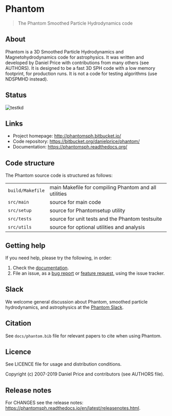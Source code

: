 Phantom
=======

> The Phantom Smoothed Particle Hydrodynamics code

About
-----

Phantom is a 3D Smoothed Particle Hydrodynamics and Magnetohydrodynamics code for astrophysics. It was written and developed by Daniel Price with contributions from many others (see AUTHORS). It is designed to be a fast 3D SPH code with a low memory footprint, for production runs. It is not a code for testing algorithms (use NDSPMHD instead).

Status
------
![testkd](https://github.com/danieljprice/phantom/workflows/testkd/badge.svg)

Links
-----

- Project homepage: http://phantomsph.bitbucket.io/
- Code repository: https://bitbucket.org/danielprice/phantom/
- Documentation: https://phantomsph.readthedocs.org/

Code structure
--------------

The Phantom source code is structured as follows:

|                  |                                                       |
| ---------------- | ----------------------------------------------------- |
| `build/Makefile` | main Makefile for compiling Phantom and all utilities |
| `src/main`       | source for main code                                  |
| `src/setup`      | source for Phantomsetup utility                       |
| `src/tests`      | source for unit tests and the Phantom testsuite       |
| `src/utils`      | source for optional utilities and analysis            |

Getting help
------------

If you need help, please try the following, in order:

1. Check the [documentation](https://phantomsph.readthedocs.org/).
2. File an issue, as a [bug report](https://bitbucket.org/danielprice/phantom/issues/new) or [feature request](https://bitbucket.org/danielprice/phantom/issues/new), using the issue tracker.

Slack
-----

We welcome general discussion about Phantom, smoothed particle hydrodynamics,
and astrophysics at the [Phantom Slack](https://phantomsph.slack.com/).

Citation
--------

See `docs/phantom.bib` file for relevant papers to cite when using Phantom.

Licence
-------

See LICENCE file for usage and distribution conditions.

Copyright (c) 2007-2019 Daniel Price and contributors (see AUTHORS file).

Release notes
-------------

For CHANGES see the release notes: https://phantomsph.readthedocs.io/en/latest/releasenotes.html.

